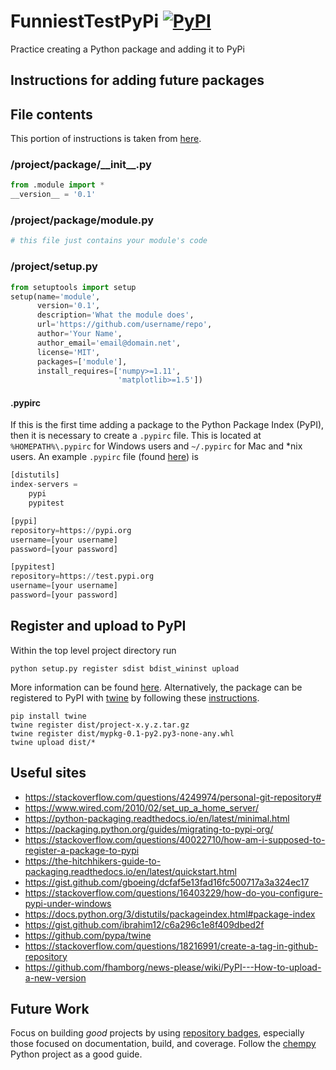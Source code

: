 # FunniestTestPyPi [![PyPI](https://img.shields.io/pypi/pyversions/fire.svg?style=plastic)](https://github.com/MaxMifkovic/FunniestTestPyPi)
Practice creating a Python package and adding it to PyPi

## Instructions for adding future packages

## File contents

This portion of instructions is taken from [here](https://gist.github.com/gboeing/dcfaf5e13fad16fc500717a3a324ec17).

### /project/package/\_\_init\_\_.py

```python
from .module import *
__version__ = '0.1'
```

### /project/package/module.py

```python
# this file just contains your module's code
```

### /project/setup.py

```python
from setuptools import setup
setup(name='module',
      version='0.1',
      description='What the module does',
      url='https://github.com/username/repo',
      author='Your Name',
      author_email='email@domain.net',
      license='MIT',
      packages=['module'],
      install_requires=['numpy>=1.11',
                        'matplotlib>=1.5'])
```

#### .pypirc

If this is the first time adding a package to the Python Package Index (PyPI), then it is necessary to create a `.pypirc` file. This is located at `%HOMEPATH%\.pypirc` for Windows users and `~/.pypirc` for Mac and \*nix users. An example `.pypirc` file (found [here](https://stackoverflow.com/questions/40022710/how-am-i-supposed-to-register-a-package-to-pypi)) is

```python
[distutils]
index-servers =
    pypi
    pypitest

[pypi]
repository=https://pypi.org
username=[your username]
password=[your password]

[pypitest]
repository=https://test.pypi.org
username=[your username]
password=[your password]
```

## Register and upload to PyPI

Within the top level project directory run

```
python setup.py register sdist bdist_wininst upload
```

More information can be found [here](https://the-hitchhikers-guide-to-packaging.readthedocs.io/en/latest/quickstart.html). Alternatively, the package can be registered to PyPI with [twine](https://github.com/pypa/twine) by following these [instructions](https://gist.github.com/gboeing/dcfaf5e13fad16fc500717a3a324ec17).

```
pip install twine
twine register dist/project-x.y.z.tar.gz
twine register dist/mypkg-0.1-py2.py3-none-any.whl
twine upload dist/*
```

## Useful sites

* https://stackoverflow.com/questions/4249974/personal-git-repository#
* https://www.wired.com/2010/02/set_up_a_home_server/
* https://python-packaging.readthedocs.io/en/latest/minimal.html
* https://packaging.python.org/guides/migrating-to-pypi-org/
* https://stackoverflow.com/questions/40022710/how-am-i-supposed-to-register-a-package-to-pypi
* https://the-hitchhikers-guide-to-packaging.readthedocs.io/en/latest/quickstart.html
* https://gist.github.com/gboeing/dcfaf5e13fad16fc500717a3a324ec17
* https://stackoverflow.com/questions/16403229/how-do-you-configure-pypi-under-windows
* https://docs.python.org/3/distutils/packageindex.html#package-index
* https://gist.github.com/ibrahim12/c6a296c1e8f409dbed2f
* https://github.com/pypa/twine
* https://stackoverflow.com/questions/18216991/create-a-tag-in-github-repository
* https://github.com/fhamborg/news-please/wiki/PyPI---How-to-upload-a-new-version

## Future Work

Focus on building *good* projects by using [repository badges](https://github.com/dwyl/repo-badges), especially those focused on documentation, build, and coverage. Follow the [chempy](https://github.com/bjodah/chempy) Python project as a good guide.

